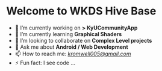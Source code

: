 # Welcome to WKDS Hive Base

- 🔭 I’m currently working on **> KyUCommunityApp**
- 🌱 I’m currently learning **Graphical Shaders**
- 👯 I’m looking to collaborate on **Complex Level projects**
- 💬 Ask me about **Android / Web Development**
- 📫 How to reach me: *kromwell005@gmail.com*
- ⚡ Fun fact: I see code ...

<!--
**MichaelWayneKM/MichaelWayneKM** is a ✨ _special_ ✨ repository because its `README.md` (this file) appears on your GitHub profile.

Here are some ideas to get you started:

- 🔭 I’m currently working on ...
- 🌱 I’m currently learning ...
- 👯 I’m looking to collaborate on ...
- 🤔 I’m looking for help with ...
- 💬 Ask me about ...
- 📫 How to reach me: ...
- 😄 Pronouns: ...
- ⚡ Fun fact: ...
-->
